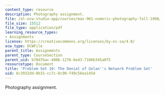 ```yaml
---
content_type: resource
description: Photography assignment.
file: /ol-ocw-studio-app/courses/mas-961-numeric-photography-fall-1998/6c3932dd0b31cc7c8c90f49c56ea145d_ps10.pdf
file_size: 15512
file_type: application/pdf
learning_resource_types:
- Assignments
license: https://creativecommons.org/licenses/by-nc-sa/4.0/
ocw_type: OCWFile
parent_title: Assignments
parent_type: CourseSection
parent_uid: b70d7bac-400b-1276-be43-7106b345a0f5
resourcetype: Document
title: 'Problem Set 10: The Denial of Golan''s Network Problem Set'
uid: 6c3932dd-0b31-cc7c-8c90-f49c56ea145d
---
```

Photography assignment.